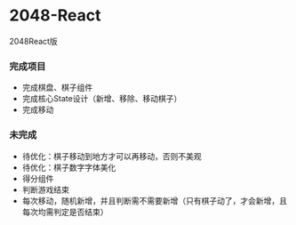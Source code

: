 # 2048-React
2048React版

### 完成项目
- 完成棋盘、棋子组件
- 完成核心State设计（新增、移除、移动棋子）
- 完成移动

### 未完成
- 待优化：棋子移动到地方才可以再移动，否则不美观
- 待优化：棋子数字字体美化
- 得分组件
- 判断游戏结束
- 每次移动，随机新增，并且判断需不需要新增（只有棋子动了，才会新增，且每次均需判定是否结束）
